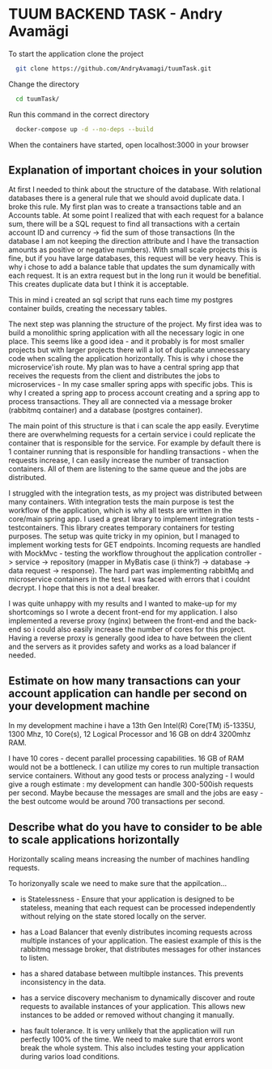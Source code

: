 # TUUM BACKEND TASK - Andry Avamägi

To start the application clone the project 

```bash
  git clone https://github.com/AndryAvamagi/tuumTask.git
```

Change the directory

```bash
  cd tuumTask/
```

Run this command in the correct directory
```bash
  docker-compose up -d --no-deps --build
```
When the containers have started, open localhost:3000 in your browser

## Explanation of important choices in your solution

At first I needed to think about the structure of the database. With relational databases there is a general rule that we should avoid
duplicate data. I broke this rule.
My first plan was to create a transactions table and an Accounts table. At some point I realized that with each request for a balance sum, 
there will be a SQL request to find all transactions with a certain account ID and currency -> fid the sum of those transactions (In the database 
I am not keeping the direction attribute and I have the transaction amounts as positive or negative numbers). With small scale projects this is fine, but if you have large databases, this request will be very heavy. This is why i chose to add a balance table that updates the sum dynamically with each request. It is an extra request but in the long run it would be benefitial. This creates duplicate data but I think it is acceptable.

This in mind i created an sql script that runs each time my postgres container builds, creating the necessary tables. 

The next step was planning the structure of the project. My first idea was to build a monolithic spring application with all the necessary logic in one place. This seems like a good idea - and it probably is for most smaller projects but with larger projects there will a lot of duplicate unnecessary code when scaling the application horizontally. This is why i chose the microservice'ish route. My plan was to have a central spring app that receives the requests from the client and distributes the jobs to microservices - In my case smaller spring apps with specific jobs. This is why I created a spring app to process account creating and a spring app to process transactions. They all are connected via a message broker (rabbitmq container) and a database (postgres container). 

The main point of this structure is that i can scale the app easily. Everytime there are overwhelming requests for a certain service i could replicate the container that is responsible for the service. For example by default there is 1 container running that is responsible for handling transactions - when the requests increase, I can easily increase the number of transaction containers. All of them are listening to the same queue and the jobs are distributed.


I struggled with the integration tests, as my project was distributed between many containers. 
With integration tests the main purpose is test the workflow of the application, which is why all tests are written in the core/main spring app. I used a great library to implement integration tests - testcontainers. This library creates temporary containers for testing purposes. The setup was quite tricky in my opinion, but I managed to implement working tests for GET endpoints. Incoming requests are handled with MockMvc - testing the workflow throughout the application controller -> service -> repository (mapper in MyBatis case (i think?) -> database -> data request -> response). 
The hard part was implementing rabbitMq and microservice containers in the test. I was faced with errors that i couldnt decrypt. I hope that this is not a deal breaker.

I was quite unhappy with my results and I wanted to make-up for my shortcomings so I wrote a decent front-end for my application. I also implemented a reverse proxy (nginx) between the front-end and the back-end so i could also easily increase the number of cores for this project. Having a reverse proxy is generally good idea to have between the client and the servers as it provides safety and works as a load balancer if needed.


## Estimate on how many transactions can your account application can handle per second on your development machine

In my development machine i have a 13th Gen Intel(R) Core(TM) i5-1335U, 1300 Mhz, 10 Core(s), 12 Logical Processor and 16 GB on ddr4 3200mhz RAM. 

I have 10 cores -  decent parallel processing capabilities.
16 GB of RAM would not be a bottleneck. 
I can utilize my cores to run multiple transaction service containers.
Without any good tests or process analyzing - I would give a rough estimate : my development can handle 300-500ish requests per second. Maybe because the messages are small and the jobs are easy - the best outcome would be around 700 transactions per second. 



## Describe what do you have to consider to be able to scale applications horizontally


Horizontally scaling means increasing the number of machines handling requests. 

To horizonyally scale we need to make sure that the appilcation...

- is Statelessness - Ensure that your application is designed to be stateless, meaning that each request can be processed independently without relying on the state stored locally on the server.

- has a Load Balancer that evenly distributes incoming requests across multiple instances of your application. The easiest example of this is the rabbitmq message broker, that distributes messages for other instances to listen.

- has a shared database between multibple instances. This prevents inconsistency in the data.

- has a service discovery mechanism to dynamically discover and route requests to available instances of your application. This allows new instances to be added or removed without changing it manually.

- has fault tolerance. It is very unlikely that the application will run perfectly 100% of the time. We need to make sure that errors wont break the whole system. This also includes testing your application during varios load conditions. 
